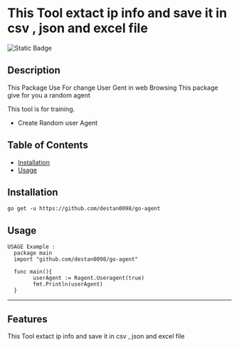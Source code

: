 ﻿# This Tool extact ip info and save it in csv , json and excel file


![Static Badge](https://img.shields.io/badge/Go-100%25-brightgreen)
## Description

This Package Use For change User Gent in web Browsing
This package give for you a random agent

This tool is for training.


- Create Random user Agent




## Table of Contents 


- [Installation](#installation)
- [Usage](#usage)


## Installation

```
go get -u https://github.com/destan0098/go-agent
```


## Usage


```
USAGE Example :
  package main
  import "github.com/destan0098/go-agent"
  
  func main(){
    	userAgent := Ragent.Useragent(true)
    	fmt.Println(userAgent)
  }

```




---


## Features

This Tool extact ip info and save it in csv , json and excel file

 


